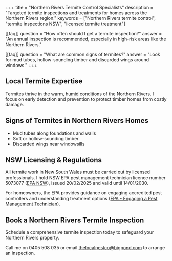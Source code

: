 +++
title = "Northern Rivers Termite Control Specialists"
description = "Targeted termite inspections and treatments for homes across the Northern Rivers region."
keywords = ["Northern Rivers termite control", "termite inspections NSW", "licensed termite treatment"]

[[faq]]
question = "How often should I get a termite inspection?"
answer = "An annual inspection is recommended, especially in high-risk areas like the Northern Rivers."

[[faq]]
question = "What are common signs of termites?"
answer = "Look for mud tubes, hollow-sounding timber and discarded wings around windows."
+++

## Local Termite Expertise

Termites thrive in the warm, humid conditions of the Northern Rivers. I focus on early detection and prevention to protect timber homes from costly damage.

## Signs of Termites in Northern Rivers Homes

- Mud tubes along foundations and walls
- Soft or hollow-sounding timber
- Discarded wings near windowsills

## NSW Licensing & Regulations

All termite work in New South Wales must be carried out by licensed professionals. I hold NSW EPA pest management technician licence number 5073077 ([EPA NSW](https://www.epa.nsw.gov.au/Your-environment/Pesticides/Licences-and-advice-for-occupational-pesticide-users/pest-management-technicians-fumigators-training-permits)), issued 20/02/2025 and valid until 14/01/2030.

For homeowners, the EPA provides guidance on engaging accredited pest controllers and understanding treatment options ([EPA - Engaging a Pest Management Technician](https://www.epa.nsw.gov.au/Your-environment/Pesticides/pesticide-use-nsw/engaging-a-pest-management-technician)).

## Book a Northern Rivers Termite Inspection

Schedule a comprehensive termite inspection today to safeguard your Northern Rivers property.

Call me on 0405 508 035 or email thelocalpestco@bigpond.com to arrange an inspection.
